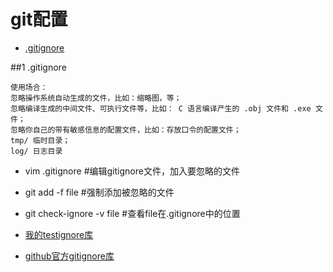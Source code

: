 # git配置
- [.gitignore](#1)


##1 .gitignore


	使用场合：
	忽略操作系统自动生成的文件，比如：缩略图，等；
	忽略编译生成的中间文件、可执行文件等，比如： C 语言编译产生的 .obj 文件和 .exe 文件；
	忽略你自己的带有敏感信息的配置文件，比如：存放口令的配置文件；
	tmp/ 临时目录；
	log/ 日志目录
 

     
- vim .gitignore #编辑gitignore文件，加入要忽略的文件  
- git add -f file #强制添加被忽略的文件
- git check-ignore -v file #查看file在.gitignore中的位置

- [我的testignore库](https://github.com/zhenxuanzhang/testignore)
- [github官方gitignore库](https://github.com/github/gitignore)


## 
